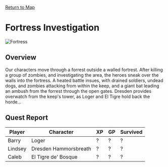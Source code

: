 [Return to Map](https://barry4356.pythonanywhere.com/aof_interactive_map?showBattles=on)

# Fortress Investigation
![Fortress](../static/images/DowntownOakmont1.jpg "Fortresss")

## Overview
Our characters move through a forrest outside a walled fortrest. After killing a group of zombies, and investigating the area, the heroes sneak over the walls into the fortress. A heated battle insues, with drained soldiers, undead dogs, and zombies attacking from within the keep, and a giant bat leading an ambush from the forrest through the open gates. Dresden provides overwatch from the keep's tower, as Loger and El Tigre hold back the horde...

## Quest Report
| Player | Character | XP | GP | Survived |
| --- | --- | --- | --- | --- |
| Barry | Loger | ? | ? | ? | 
| Lindsey | Dresden Hammorsbreath | ? | ? | ? | 
| Caleb | El Tigre de' Bosque | ? | ? | ? | 
